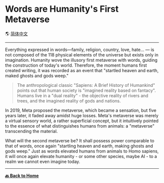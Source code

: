 # Words are Humanity's First Metaverse

🌎 [简体中文](./_zhcn.md)

---

Everything expressed in words—family, religion, country, love, hate... — is not composed of the 118 physical elements of the universe but exists only in imagination. Humanity wove the illusory first metaverse with words, guiding the construction of today's world. Therefore, the moment humans first created writing, it was recorded as an event that "startled heaven and earth, maked ghosts and gods weep."

> The anthropological classic "Sapiens: A Brief History of Humankind" points out that human society is "imagined reality based on fantacy". Humans live in a "dual reality" - the objective reality of rivers and trees, and the imagined reality of gods and nations.

In 2019, Meta proposed the metaverse, which became a sensation, but five years later, it faded away amidst huge losses. Meta's metaverse was merely a virtual sensory world, a rather superficial concept, but it intuitively pointed to the essence of what distinguishes humans from animals: a "metaverse" transcending the material.

What will the second metaverse be? It shall possess power comparable to that of words, once again "startling heaven and earth, making ghosts and gods weep." Just as words elevated humans from animals to Homo sapiens, it will once again elevate humanity - or some other species, maybe AI - to a realm we cannot even imagine today.

---

[**🔙️ Back to Home**](../../_enus.md)
